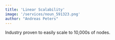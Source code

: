```yaml
---
title: 'Linear Scalability'
image: '/services/noun_591323.png'
author: "Andreas Peters"
---
```


Industry proven to easily scale to 10,000s of nodes.
